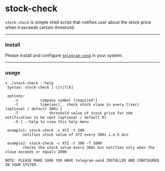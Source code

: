 # stock-check
`stock-check`  is simple shell script that notifies user about the stock price when it exceeds certain threshold. 

---
### Install
Please install and configure [`telegram-send`](https://github.com/rahiel/telegram-send) in your system.

---
### usage
```
❯ ./stock-check --help                                                    
 Syntax: stock-check [-c|t|T|h]

 options:
	-c	        company symbol [required!]
 	-t	        time(sec).. check stock vlaue in every t(sec) [optional / default 300s ]
	-T              threshold value of stock price for the notification to be sent [optional / default 0]
 	-h | --help	to view this help menu

 example1: stock-check -c XYZ -t 300
 		notifies stock value of XYZ every 300s i.e.5 min

 example2: stock-check -c XYZ -t 300 -T 2000
		checks the stock value every 300s but notifies only when the vlaue exceeds or equals 2000

NOTE: PLEASE MAKE SURE YOU HAVE telegram-send INSTALLED AND CONFIGURED IN YOUR SYSTEM.

```
